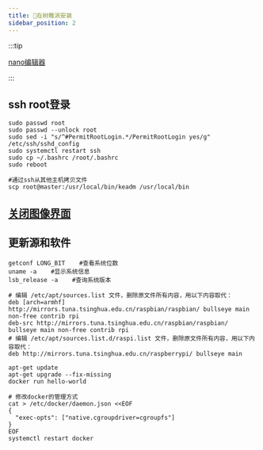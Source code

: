 ```yaml
---
title: 🥧在树莓派安装
sidebar_position: 2
---
```


:::tip

[nano编辑器](https://blog.csdn.net/yupen_Bob/article/details/119984649)

:::

## ssh root登录

~~~shell
sudo passwd root
sudo passwd --unlock root
sudo sed -i "s/^#PermitRootLogin.*/PermitRootLogin yes/g" /etc/ssh/sshd_config
sudo systemctl restart ssh
sudo cp ~/.bashrc /root/.bashrc
sudo reboot

#通过ssh从其他主机拷贝文件
scp root@master:/usr/local/bin/keadm /usr/local/bin 
~~~



## [关闭图像界面](https://blog.csdn.net/ansinyu/article/details/117712610)



## 更新源和软件

~~~shell
getconf LONG_BIT    #查看系统位数
uname -a    #显示系统信息
lsb_release -a    #查询系统版本
~~~
~~~shell
# 编辑 /etc/apt/sources.list 文件，删除原文件所有内容，用以下内容取代：
deb [arch=armhf] http://mirrors.tuna.tsinghua.edu.cn/raspbian/raspbian/ bullseye main non-free contrib rpi
deb-src http://mirrors.tuna.tsinghua.edu.cn/raspbian/raspbian/ bullseye main non-free contrib rpi
# 编辑 /etc/apt/sources.list.d/raspi.list 文件，删除原文件所有内容，用以下内容取代：
deb http://mirrors.tuna.tsinghua.edu.cn/raspberrypi/ bullseye main
~~~


```shell
apt-get update
apt-get upgrade --fix-missing
docker run hello-world
```

~~~shell
# 修改docker的管理方式
cat > /etc/docker/daemon.json <<EOF
{
  "exec-opts": ["native.cgroupdriver=cgroupfs"]
}
EOF
systemctl restart docker
~~~

